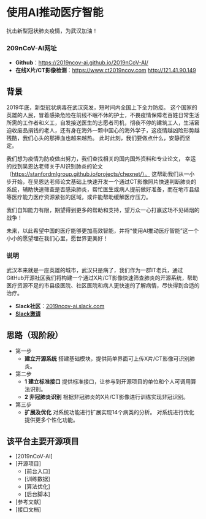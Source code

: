# 使用AI推动医疗智能

抗击新型冠状肺炎疫情，为武汉加油！

### 209nCoV-AI网址
- **Github**：https://2019ncov-ai.github.io/2019nCoV-AI/
- **在线X片/CT影像检测**：https://www.ct2019ncov.com http://121.41.90.149



## 背景
2019年底，新型冠状病毒在武汉突发，短时间内全国上下全力防疫。
这个国家的英雄的人民，冒着感染危险在前线不眠不休的护士，不畏疫情保障老百姓日常生活所需的工作者和义工，自发接送医生的志愿者司机，彻夜不停的建筑工人，生活窘迫收废品捐钱的老人，还有身在海外一颗中国心的海外学子，这疫情越凶险形势越残酷，我们心头的那捧血也越来越热。
此时此刻，我们要做点什么，安静而坚定。
    
我们想为疫情为防疫做出努力，我们查找相关的国内国外资料和专业论文，
幸运的找到吴恩达老师关于AI识别肺炎的论文（https://stanfordmlgroup.github.io/projects/chexnet/）。
这帮助我们从一小步开始，在吴恩达老师论文基础上快速开发一个通过CT影像照片快速判断肺炎的系统，辅助快速筛查是否感染肺炎，帮忙医生或病人提前做好准备，而在地市县级等医疗能力医疗资源紧张的区域，或许能帮助缓解医疗压力。
    
我们自知能力有限，期望得到更多的帮助和支持，望万众一心打赢这场不见硝烟的战争！

未来，以此希望中国的医疗能够更加高效智能，并将“使用AI推动医疗智能”这一个小小的愿望埋在我们心里，愿世界更美好！



### 说明
武汉本来就是一座英雄的城市，武汉只是病了，我们作为一群IT老兵，通过GitHub开源社区我们将构建一个通过X片/CT影像快速筛查肺炎的开源系统，帮助医疗资源不足的市县级医院、社区医院和病人更快速的了解病情，尽快得到合适的治疗。


- **Slack社区**：[2019ncov-ai.slack.com](http://2010ncov-ai.slack.com)
- **[Slack邀请](https://join.slack.com/t/2019ncov-ai/shared_invite/enQtOTM3MTE3MTk2OTY3LTA0YmMwMGI3ZTJjNDI3NTJkNDM1MTNkYzdhNjA1ZGM2MzlhNWYzMTU4YTBlNTZiZDg2YjBjZDEzOTYyMjYwNTc)**



## 思路（现阶段）
- 第一步
  - **建立开源系统**
  搭建基础模块，提供简单界面可上传X片/CT影像可识别肺炎。
- 第二步
  - **1 建立标准接口**
  提供标准接口，让参与到开源项目的单位和个人可调用算法识别。
  - **2 非冠肺炎识别**
  根据非冠肺炎的X片/CT影像进行训练实现非冠识别。
- 第三步
  - **扩展及优化**
  对系统功能进行扩展实现14个病类的分析。
  对系统进行优化提供更多个性化功能。


## 该平台主要开源项目
- [2019nCoV-AI]
- [开源项目]
    - [前台入口]
    - [训练数据]
    - [算法优化]
    - [后台脚本]
- [参考文献]
- [接口文档]
